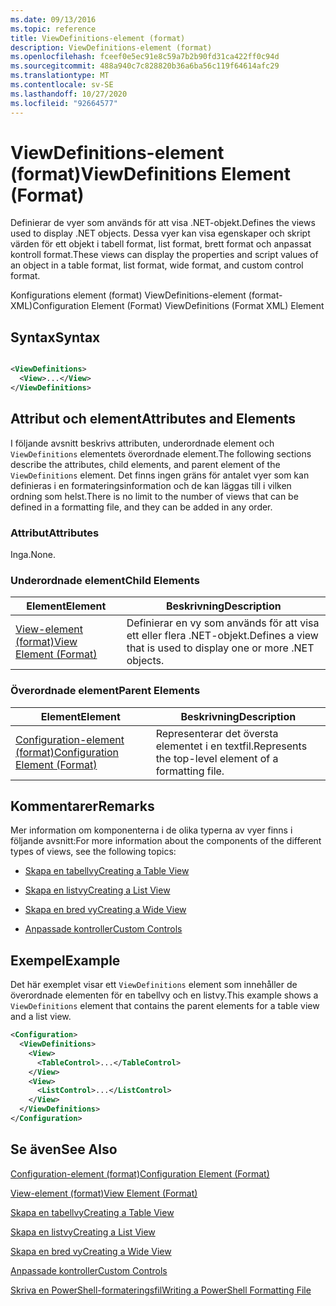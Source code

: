 ```yaml
---
ms.date: 09/13/2016
ms.topic: reference
title: ViewDefinitions-element (format)
description: ViewDefinitions-element (format)
ms.openlocfilehash: fceef0e5ec91e8c59a7b2b90fd31ca422ff0c94d
ms.sourcegitcommit: 488a940c7c828820b36a6ba56c119f64614afc29
ms.translationtype: MT
ms.contentlocale: sv-SE
ms.lasthandoff: 10/27/2020
ms.locfileid: "92664577"
---
```

# <a name="viewdefinitions-element-format"></a><span data-ttu-id="07126-103">ViewDefinitions-element (format)</span><span class="sxs-lookup"><span data-stu-id="07126-103">ViewDefinitions Element (Format)</span></span>

<span data-ttu-id="07126-104">Definierar de vyer som används för att visa .NET-objekt.</span><span class="sxs-lookup"><span data-stu-id="07126-104">Defines the views used to display .NET objects.</span></span> <span data-ttu-id="07126-105">Dessa vyer kan visa egenskaper och skript värden för ett objekt i tabell format, list format, brett format och anpassat kontroll format.</span><span class="sxs-lookup"><span data-stu-id="07126-105">These views can display the properties and script values of an object  in a table format, list format, wide format, and custom control format.</span></span>

<span data-ttu-id="07126-106">Konfigurations element (format) ViewDefinitions-element (format-XML)</span><span class="sxs-lookup"><span data-stu-id="07126-106">Configuration Element (Format) ViewDefinitions (Format XML) Element</span></span>

## <a name="syntax"></a><span data-ttu-id="07126-107">Syntax</span><span class="sxs-lookup"><span data-stu-id="07126-107">Syntax</span></span>

```xml

<ViewDefinitions>
  <View>...</View>
</ViewDefinitions>
```

## <a name="attributes-and-elements"></a><span data-ttu-id="07126-108">Attribut och element</span><span class="sxs-lookup"><span data-stu-id="07126-108">Attributes and Elements</span></span>

<span data-ttu-id="07126-109">I följande avsnitt beskrivs attributen, underordnade element och `ViewDefinitions` elementets överordnade element.</span><span class="sxs-lookup"><span data-stu-id="07126-109">The following sections describe the attributes, child elements, and parent element of the `ViewDefinitions` element.</span></span> <span data-ttu-id="07126-110">Det finns ingen gräns för antalet vyer som kan definieras i en formateringsinformation och de kan läggas till i vilken ordning som helst.</span><span class="sxs-lookup"><span data-stu-id="07126-110">There is no limit to the number of views that can be defined in a formatting file, and they can be added in any order.</span></span>

### <a name="attributes"></a><span data-ttu-id="07126-111">Attribut</span><span class="sxs-lookup"><span data-stu-id="07126-111">Attributes</span></span>

<span data-ttu-id="07126-112">Inga.</span><span class="sxs-lookup"><span data-stu-id="07126-112">None.</span></span>

### <a name="child-elements"></a><span data-ttu-id="07126-113">Underordnade element</span><span class="sxs-lookup"><span data-stu-id="07126-113">Child Elements</span></span>

|<span data-ttu-id="07126-114">Element</span><span class="sxs-lookup"><span data-stu-id="07126-114">Element</span></span>|<span data-ttu-id="07126-115">Beskrivning</span><span class="sxs-lookup"><span data-stu-id="07126-115">Description</span></span>|
|-------------|-----------------|
|[<span data-ttu-id="07126-116">View-element (format)</span><span class="sxs-lookup"><span data-stu-id="07126-116">View Element (Format)</span></span>](./view-element-format.md)|<span data-ttu-id="07126-117">Definierar en vy som används för att visa ett eller flera .NET-objekt.</span><span class="sxs-lookup"><span data-stu-id="07126-117">Defines a view that is used to display one or more .NET objects.</span></span>|

### <a name="parent-elements"></a><span data-ttu-id="07126-118">Överordnade element</span><span class="sxs-lookup"><span data-stu-id="07126-118">Parent Elements</span></span>

|<span data-ttu-id="07126-119">Element</span><span class="sxs-lookup"><span data-stu-id="07126-119">Element</span></span>|<span data-ttu-id="07126-120">Beskrivning</span><span class="sxs-lookup"><span data-stu-id="07126-120">Description</span></span>|
|-------------|-----------------|
|[<span data-ttu-id="07126-121">Configuration-element (format)</span><span class="sxs-lookup"><span data-stu-id="07126-121">Configuration Element (Format)</span></span>](./configuration-element-format.md)|<span data-ttu-id="07126-122">Representerar det översta elementet i en textfil.</span><span class="sxs-lookup"><span data-stu-id="07126-122">Represents the top-level element of a formatting file.</span></span>|

## <a name="remarks"></a><span data-ttu-id="07126-123">Kommentarer</span><span class="sxs-lookup"><span data-stu-id="07126-123">Remarks</span></span>

<span data-ttu-id="07126-124">Mer information om komponenterna i de olika typerna av vyer finns i följande avsnitt:</span><span class="sxs-lookup"><span data-stu-id="07126-124">For more information about the components of the different types of views, see the following topics:</span></span>

- [<span data-ttu-id="07126-125">Skapa en tabellvy</span><span class="sxs-lookup"><span data-stu-id="07126-125">Creating a Table View</span></span>](./creating-a-table-view.md)

- [<span data-ttu-id="07126-126">Skapa en listvy</span><span class="sxs-lookup"><span data-stu-id="07126-126">Creating a List View</span></span>](./creating-a-list-view.md)

- [<span data-ttu-id="07126-127">Skapa en bred vy</span><span class="sxs-lookup"><span data-stu-id="07126-127">Creating a Wide View</span></span>](./creating-a-wide-view.md)

- [<span data-ttu-id="07126-128">Anpassade kontroller</span><span class="sxs-lookup"><span data-stu-id="07126-128">Custom Controls</span></span>](./creating-custom-controls.md)

## <a name="example"></a><span data-ttu-id="07126-129">Exempel</span><span class="sxs-lookup"><span data-stu-id="07126-129">Example</span></span>

<span data-ttu-id="07126-130">Det här exemplet visar ett `ViewDefinitions` element som innehåller de överordnade elementen för en tabellvy och en listvy.</span><span class="sxs-lookup"><span data-stu-id="07126-130">This example shows a `ViewDefinitions` element that contains the parent elements for a table view and a list view.</span></span>

```xml
<Configuration>
  <ViewDefinitions>
    <View>
      <TableControl>...</TableControl>
    </View>
    <View>
      <ListControl>...</ListControl>
    </View>
  </ViewDefinitions>
</Configuration>
```

## <a name="see-also"></a><span data-ttu-id="07126-131">Se även</span><span class="sxs-lookup"><span data-stu-id="07126-131">See Also</span></span>

[<span data-ttu-id="07126-132">Configuration-element (format)</span><span class="sxs-lookup"><span data-stu-id="07126-132">Configuration Element (Format)</span></span>](./configuration-element-format.md)

[<span data-ttu-id="07126-133">View-element (format)</span><span class="sxs-lookup"><span data-stu-id="07126-133">View Element (Format)</span></span>](./view-element-format.md)

[<span data-ttu-id="07126-134">Skapa en tabellvy</span><span class="sxs-lookup"><span data-stu-id="07126-134">Creating a Table View</span></span>](./creating-a-table-view.md)

[<span data-ttu-id="07126-135">Skapa en listvy</span><span class="sxs-lookup"><span data-stu-id="07126-135">Creating a List View</span></span>](./creating-a-list-view.md)

[<span data-ttu-id="07126-136">Skapa en bred vy</span><span class="sxs-lookup"><span data-stu-id="07126-136">Creating a Wide View</span></span>](./creating-a-wide-view.md)

[<span data-ttu-id="07126-137">Anpassade kontroller</span><span class="sxs-lookup"><span data-stu-id="07126-137">Custom Controls</span></span>](./creating-custom-controls.md)

[<span data-ttu-id="07126-138">Skriva en PowerShell-formateringsfil</span><span class="sxs-lookup"><span data-stu-id="07126-138">Writing a PowerShell Formatting File</span></span>](./writing-a-powershell-formatting-file.md)
